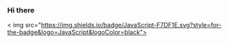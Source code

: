 ### Hi there 

< img src="https://img.shields.io/badge/JavaScript-F7DF1E.svg?style=for-the-badge&logo=JavaScript&logoColor=black">
